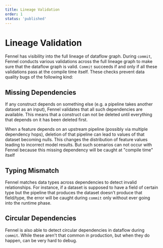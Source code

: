 ```yaml
---
title: Lineage Validation
order: 1
status: 'published'
---
```


# Lineage Validation

Fennel has visibility into the full lineage of dataflow graph. During `commit`, 
Fennel conducts various validations across the full lineage graph to make
sure that the dataflow graph is valid. `Commit` succeeds if and only if
all these validations pass at the compile time itself. These checks prevent
data quality bugs of the following kind:


## Missing Dependencies

If any construct depends on something else (e.g. a pipeline takes another dataset
as an input), Fennel validates that all such dependencies are available. This means
that a construct can not be deleted until everything that depends on it has been
deleted first.

When a feature depends on an upstream pipeline (possibly via multiple dependency hops),
deletion of that pipeline can lead to values of that dataset becoming nulls. This changes
the distribution of feature values leading to incorrect model results. But such
scenarios can not occur with Fennel because this missing dependency will be caught at
"compile time" itself


## Typing Mismatch

Fennel matches data types across dependencies to detect invalid relationships.
For instance, if a dataset is supposed to have a field of certain type but the 
pipeline that produces the dataset doesn't produce that field/type, the error 
will be caught during `commit` only without ever going into the runtime phase.


## Circular Dependencies

Fennel is also able to detect circular dependencies in dataflow during `commit`.
While these aren't that common in production, but when they do happen, can be
very hard to debug.

